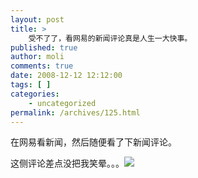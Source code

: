 ```yaml
---
layout: post
title: >
    受不了了，看网易的新闻评论真是人生一大快事。
published: true
author: moli
comments: true
date: 2008-12-12 12:12:00
tags: [ ]
categories:
    - uncategorized
permalink: /archives/125.html
---
```



在网易看新闻，然后随便看了下新闻评论。

这侧评论差点没把我笑晕。。。![][1]

 [1]: http://img.baidu.com/hi/jx/j_0061.gif